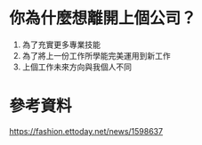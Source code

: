 # 你為什麼想離開上個公司？
1. 為了充實更多專業技能  
2. 為了將上一份工作所學能完美運用到新工作  
3. 上個工作未來方向與我個人不同  

# 參考資料
https://fashion.ettoday.net/news/1598637  
